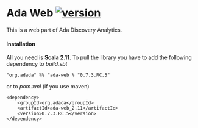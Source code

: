 # Ada Web [![version](https://img.shields.io/badge/version-0.7.3.RC.5-green.svg)](https://ada-discovery.org)

This is a web part of Ada Discovery Analytics.

#### Installation

All you need is **Scala 2.11**. To pull the library you have to add the following dependency to *build.sbt*

```
"org.adada" %% "ada-web % "0.7.3.RC.5"
```

or to *pom.xml* (if you use maven)

```
<dependency>
    <groupId>org.adada</groupId>
    <artifactId>ada-web_2.11</artifactId>
    <version>0.7.3.RC.5</version>
</dependency>
```
